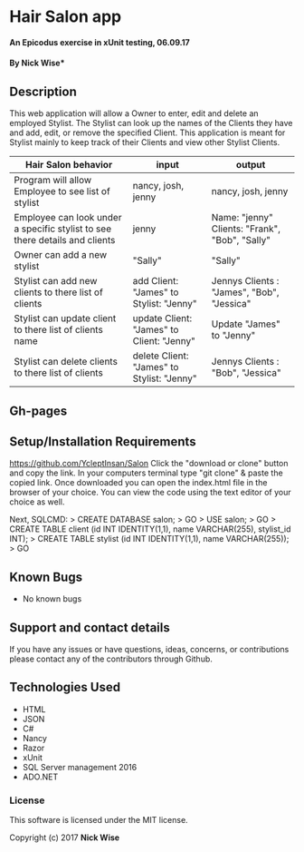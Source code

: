 # Hair Salon app

#### An Epicodus exercise in xUnit testing, 06.09.17

#### **By Nick Wise***

## Description

This web application will allow a Owner to enter, edit and delete an employed Stylist. The Stylist can look up the names of the Clients they have and add, edit, or remove the specified Client. This application is meant for Stylist mainly to keep track of their Clients and view other Stylist Clients.

| Hair Salon behavior | input  | output  |
|---|---|---|
| Program will allow Employee to see list of stylist | nancy, josh, jenny | nancy, josh, jenny | - Need a page that displays all currently employed stylists.
| Employee can look under a specific stylist to see there details and clients |jenny | Name: "jenny" Clients: "Frank", "Bob", "Sally" | - on click route to id of selected stylist
| Owner can add a new stylist | "Sally" | "Sally" | - form that gets the id and name of the new stylist and routing within our save and find methods so they can be stored in databaseS
| Stylist can add new clients to there list of clients | add Client: "James" to Stylist: "Jenny" | Jennys Clients : "James", "Bob", "Jessica"| - one to many relation ship where the client has a stylist Id attached to their name so we can add multiple clients to a single stylist.
| Stylist can update client to there list of clients name| update Client: "James" to Client: "Jenny" | Update "James" to "Jenny"| - Update and Patch methods allow us to update user information.
| Stylist can delete  clients to there list of clients | delete Client: "James" to Stylist: "Jenny" | Jennys Clients : "Bob", "Jessica"| - one to many relation ship where the client has a stylist Id attached to their name so we can delete a client.

## Gh-pages

## Setup/Installation Requirements

https://github.com/YcleptInsan/Salon
Click the "download or clone" button and copy the link.
In your computers terminal type "git clone" & paste the copied link.
Once downloaded you can open the index.html file in the browser of your choice.
You can view the code using the text editor of your choice as well.

Next, SQLCMD: > CREATE DATABASE salon; > GO > USE salon; > GO > CREATE TABLE client (id INT IDENTITY(1,1), name VARCHAR(255), stylist_id INT); > CREATE TABLE stylist (id INT IDENTITY(1,1), name VARCHAR(255)); > GO

## Known Bugs

* No known bugs


## Support and contact details

If you have any issues or have questions, ideas, concerns, or contributions please contact any of the contributors through Github.

## Technologies Used

* HTML
* JSON
* C#
* Nancy
* Razor
* xUnit
* SQL Server management 2016
* ADO.NET

### License
This software is licensed under the MIT license.

Copyright (c) 2017 **Nick Wise**
